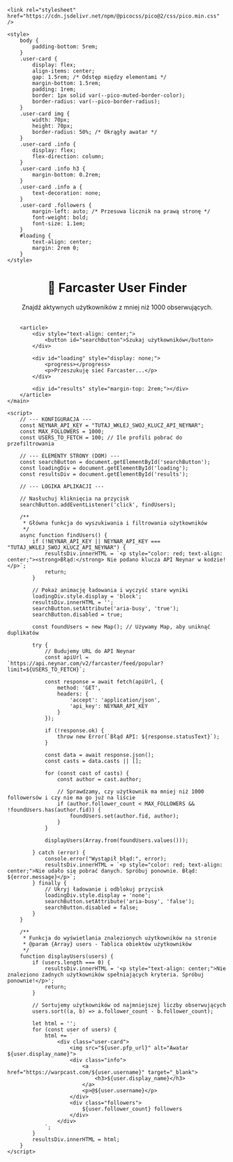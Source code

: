 <!DOCTYPE html>
<html lang="pl">
<head>
    <meta charset="UTF-8">
    <meta name="viewport" content="width=device-width, initial-scale=1.0">
    <title>Farcaster User Finders (<1k Obserwujących)</title>
    
    <link rel="stylesheet" href="https://cdn.jsdelivr.net/npm/@picocss/pico@2/css/pico.min.css" />

    <style>
        body {
            padding-bottom: 5rem;
        }
        .user-card {
            display: flex;
            align-items: center;
            gap: 1.5rem; /* Odstęp między elementami */
            margin-bottom: 1.5rem;
            padding: 1rem;
            border: 1px solid var(--pico-muted-border-color);
            border-radius: var(--pico-border-radius);
        }
        .user-card img {
            width: 70px;
            height: 70px;
            border-radius: 50%; /* Okrągły awatar */
        }
        .user-card .info {
            display: flex;
            flex-direction: column;
        }
        .user-card .info h3 {
            margin-bottom: 0.2rem;
        }
        .user-card .info a {
            text-decoration: none;
        }
        .user-card .followers {
            margin-left: auto; /* Przesuwa licznik na prawą stronę */
            font-weight: bold;
            font-size: 1.1em;
        }
        #loading {
            text-align: center;
            margin: 2rem 0;
        }
    </style>
</head>
<body>
    <main class="container">
        <header style="text-align: center; margin: 2rem 0;">
            <h1>🚀 Farcaster User Finder</h1>
            <p>Znajdź aktywnych użytkowników z mniej niż 1000 obserwujących.</p>
        </header>

        <article>
            <div style="text-align: center;">
                <button id="searchButton">Szukaj użytkowników</button>
            </div>
            
            <div id="loading" style="display: none;">
                <progress></progress>
                <p>Przeszukuję sieć Farcaster...</p>
            </div>

            <div id="results" style="margin-top: 2rem;"></div>
        </article>
    </main>

    <script>
        // --- KONFIGURACJA ---
        const NEYNAR_API_KEY = "TUTAJ_WKLEJ_SWOJ_KLUCZ_API_NEYNAR";
        const MAX_FOLLOWERS = 1000;
        const USERS_TO_FETCH = 100; // Ile profili pobrać do przefiltrowania

        // --- ELEMENTY STRONY (DOM) ---
        const searchButton = document.getElementById('searchButton');
        const loadingDiv = document.getElementById('loading');
        const resultsDiv = document.getElementById('results');

        // --- LOGIKA APLIKACJI ---

        // Nasłuchuj kliknięcia na przycisk
        searchButton.addEventListener('click', findUsers);

        /**
         * Główna funkcja do wyszukiwania i filtrowania użytkowników
         */
        async function findUsers() {
            if (!NEYNAR_API_KEY || NEYNAR_API_KEY === "TUTAJ_WKLEJ_SWOJ_KLUCZ_API_NEYNAR") {
                resultsDiv.innerHTML = `<p style="color: red; text-align: center;"><strong>Błąd:</strong> Nie podano klucza API Neynar w kodzie!</p>`;
                return;
            }

            // Pokaż animację ładowania i wyczyść stare wyniki
            loadingDiv.style.display = 'block';
            resultsDiv.innerHTML = '';
            searchButton.setAttribute('aria-busy', 'true');
            searchButton.disabled = true;

            const foundUsers = new Map(); // Używamy Map, aby uniknąć duplikatów
            
            try {
                // Budujemy URL do API Neynar
                const apiUrl = `https://api.neynar.com/v2/farcaster/feed/popular?limit=${USERS_TO_FETCH}`;
                
                const response = await fetch(apiUrl, {
                    method: 'GET',
                    headers: {
                        'accept': 'application/json',
                        'api_key': NEYNAR_API_KEY
                    }
                });

                if (!response.ok) {
                    throw new Error(`Błąd API: ${response.statusText}`);
                }

                const data = await response.json();
                const casts = data.casts || [];

                for (const cast of casts) {
                    const author = cast.author;

                    // Sprawdzamy, czy użytkownik ma mniej niż 1000 followersów i czy nie ma go już na liście
                    if (author.follower_count < MAX_FOLLOWERS && !foundUsers.has(author.fid)) {
                        foundUsers.set(author.fid, author);
                    }
                }
                
                displayUsers(Array.from(foundUsers.values()));

            } catch (error) {
                console.error("Wystąpił błąd:", error);
                resultsDiv.innerHTML = `<p style="color: red; text-align: center;">Nie udało się pobrać danych. Spróbuj ponownie. Błąd: ${error.message}</p>`;
            } finally {
                // Ukryj ładowanie i odblokuj przycisk
                loadingDiv.style.display = 'none';
                searchButton.setAttribute('aria-busy', 'false');
                searchButton.disabled = false;
            }
        }

        /**
         * Funkcja do wyświetlania znalezionych użytkowników na stronie
         * @param {Array} users - Tablica obiektów użytkowników
         */
        function displayUsers(users) {
            if (users.length === 0) {
                resultsDiv.innerHTML = '<p style="text-align: center;">Nie znaleziono żadnych użytkowników spełniających kryteria. Spróbuj ponownie!</p>';
                return;
            }
            
            // Sortujemy użytkowników od najmniejszej liczby obserwujących
            users.sort((a, b) => a.follower_count - b.follower_count);

            let html = '';
            for (const user of users) {
                html += `
                    <div class="user-card">
                        <img src="${user.pfp_url}" alt="Awatar ${user.display_name}">
                        <div class="info">
                            <a href="https://warpcast.com/${user.username}" target="_blank">
                                <h3>${user.display_name}</h3>
                            </a>
                            <p>@${user.username}</p>
                        </div>
                        <div class="followers">
                            ${user.follower_count} followers
                        </div>
                    </div>
                `;
            }
            resultsDiv.innerHTML = html;
        }
    </script>
</body>
</html>
